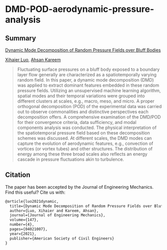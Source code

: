 # DMD-POD-aerodynamic-pressure-analysis

## Summary
[Dynamic Mode Decomposition of Random Pressure Fields over Bluff Bodies](https://ascelibrary.org/doi/abs/10.1061/%28ASCE%29EM.1943-7889.0001904)

[Xihaier Luo](https://xihaier.github.io/), [Ahsan Kareem](https://engineering.nd.edu/profiles/akareem)

> Fluctuating surface pressures on a bluff body exposed to a boundary layer flow generally are characterized as a spatiotemporally varying random field. In this paper, a dynamic mode decomposition (DMD) was applied to extract dominant features embedded in these random pressure fields. Utilizing an unsupervised machine learning algorithm, spatial modes and their temporal variations were grouped into different clusters at scales, e.g., macro, meso, and micro. A proper orthogonal decomposition (POD) of the experimental data was carried out to observe commonalities and distinctive perspectives each decomposition offers. A comprehensive examination of the DMD/POD for their convergence criteria, data sufficiency, and modal components analysis was conducted. The physical interpretation of the spatiotemporal pressure field based on these decomposition schemes was discussed. At different scales, the DMD modes can capture the evolution of aerodynamic features, e.g., convection of vortices (or vortex tubes) and other structures. The distribution of energy among these three broad scales also reflects an energy cascade in pressure fluctuations akin to turbulence.

## Citation
The paper has been accepted by the Journal of Engineering Mechanics. Find this useful? Cite us with:
```latex
@article{luo2021dynamic,
  title={Dynamic Mode Decomposition of Random Pressure Fields over Bluff Bodies},
  author={Luo, Xihaier and Kareem, Ahsan},
  journal={Journal of Engineering Mechanics},
  volume={147},
  number={4},
  pages={04021007},
  year={2021},
  publisher={American Society of Civil Engineers}
}
```
